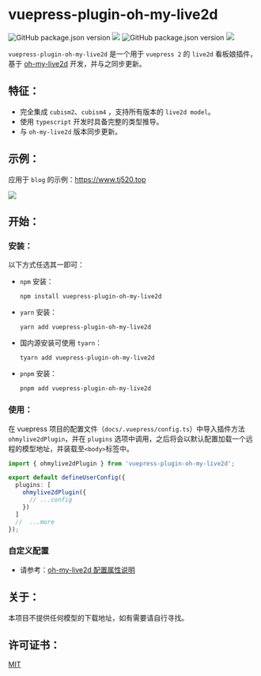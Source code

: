 # vuepress-plugin-oh-my-live2d

![GitHub package.json version](https://img.shields.io/github/package-json/v/oh-my-live2d/vuepress-plugin-oh-my-live2d) ![](https://img.shields.io/badge/vuepress2-plugin-green) ![GitHub package.json version](https://img.shields.io/github/package-json/v/oh-my-live2d/oh-my-live2d?label=oh-my-live2d) ![](https://img.shields.io/badge/cubism-2%2F3%2F4-orange)

`vuepress-plugin-oh-my-live2d` 是一个用于 `vuepress 2` 的 `live2d` 看板娘插件，基于 [oh-my-live2d](https://github.com/oh-my-live2d/oh-my-live2d) 开发，并与之同步更新。

## 特征：

- 完全集成 `cubism2`、`cubism4` ，支持所有版本的 `live2d model`。
- 使用 `typescript` 开发时具备完整的类型推导。
- 与 `oh-my-live2d` 版本同步更新。

## 示例：

应用于 `blog` 的示例：https://www.tj520.top

![](https://loclink-1259720482.cos.ap-beijing.myqcloud.com/image/20230105224414.png)

## 开始：

### 安装：

以下方式任选其一即可：

- `npm` 安装：

  ```shell
  npm install vuepress-plugin-oh-my-live2d
  ```

- `yarn` 安装：

  ```shell
  yarn add vuepress-plugin-oh-my-live2d
  ```

- 国内源安装可使用 `tyarn`：

  ```shell
  tyarn add vuepress-plugin-oh-my-live2d
  ```

- `pnpm` 安装：

  ```shell
  pnpm add vuepress-plugin-oh-my-live2d
  ```

### 使用：

在 vuepress 项目的配置文件（`docs/.vuepress/config.ts`）中导入插件方法 `ohmylive2dPlugin`，并在 `plugins` 选项中调用，之后将会以默认配置加载一个远程的模型地址，并装载至`<body>`标签中。

```ts
import { ohmylive2dPlugin } from 'vuepress-plugin-oh-my-live2d';

export default defineUserConfig({
  plugins: [
    ohmylive2dPlugin({
      // ...config
    })
  ]
  //  ...more
});
```

### 自定义配置

- 请参考：[oh-my-live2d 配置属性说明](https://github.com/oh-my-live2d/oh-my-live2d#%E9%85%8D%E7%BD%AE%E5%B1%9E%E6%80%A7%E8%AF%B4%E6%98%8E)

## 关于：

本项目不提供任何模型的下载地址，如有需要请自行寻找。

## 许可证书：

[MIT](https://github.com/oh-my-live2d/vuepress-plugin-oh-my-live2d/blob/master/license)
